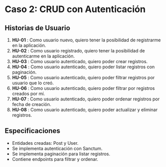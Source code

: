 # Caso 2: CRUD con Autenticación

## Historias de Usuario

1. **HU-01** : Como usuario nuevo, quiero tener la posibilidad de registrarme en la aplicación.
2. **HU-02** : Como usuario registrado, quiero tener la posibilidad de autenticarme en la aplicación.
3. **HU-03** : Como usuario autenticado, quiero poder crear registros.
4. **HU-04** : Como usuario autenticado, quiero poder listar registros con paginación.
5. **HU-05** : Como usuario autenticado, quiero poder filtrar registros por usuario que lo creó.
5. **HU-06** : Como usuario autenticado, quiero poder filtrar por registros creados por mí.
6. **HU-07** : Como usuario autenticado, quiero poder ordenar registros por fecha de creación.
7. **HU-08** : Como usuario autenticado, quiero poder actualizar y eliminar registros.

## Especificaciones

- Entidades creadas: Post y User.
- Se implementa autenticación con Sanctum.
- Se implementa paginación para listar registros.
- Contiene endpoints para filtrar y ordenar.
